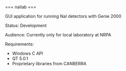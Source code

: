 === nailab ===

GUI application for running NaI detectors with Genie 2000

Status: Development

Audience: Currently only for local laboratory at NRPA

Requirements:
- Windows C API
- QT 5.0.1
- Proprietary libraries from CANBERRA